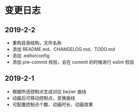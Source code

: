 # 变更日志

## 2019-2-2

- 重构目录结构，文件名称
- 添加 README.md、CHANGELOG.md、TODO.md
- 添加 .editorconfig
- 添加 pre-commit 校验，会在 commit 的时候进行 eslint 校验

## 2019-2-1

- 根据所选控制点生成对应 bezier 曲线
- 动画后可移动控制点，变换曲线
- 可配置控制点个数、动画时长、动画效果